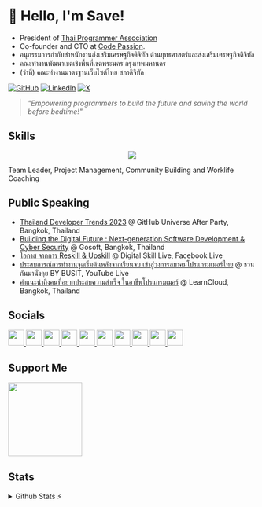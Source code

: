 # 👋 Hello, I'm Save!  
- President of [Thai Programmer Association](https://thaiprogrammer.org) 
- Co-founder and CTO at [Code Passion](https://codepassion.co).
- อนุกรรมการกำกับสำหนักงานส่งเสริมเศรษฐกิจดิจิทัล ด้านยุทธศาสตร์และส่งเสริมเศรษฐกิจดิจิทัล
- คณะทำงานพัฒนาเขตเชิงพื้นที่เขตพระนคร กรุงเทพมหานคร
- (ว่าที่) คณะทำงานมาตรฐานเว็บไซต์ไทย สภาดิจิทัล

[![GitHub](https://img.shields.io/badge/GitHub-%40savepong-239a3b.svg)](https://github.com/savepong)
[![LinkedIn](https://img.shields.io/badge/Linked-in-0c66c3.svg)](https://www.linkedin.com/in/savepong/)
[![X](https://img.shields.io/badge/X-%40savepong-222222.svg)](https://x.com/savepong)

> *"Empowering programmers to build the future and saving the world before bedtime!"*  

## Skills  
<p align=center>
  <a href="https://skillicons.dev">
    <img src="https://skillicons.dev/icons?i=github,gitlab,stackoverflow,typescript,nodejs,react,nextjs,vue,nuxtjs,svelte,astro,gatsby,angular,lit,bun,laravel,tailwind,postgresql,firebase,docker,cloudflare,aws,gcp,jenkins,supabase,vercel,vite,grafana,apple,notion" />
  </a>
</p>
Team Leader, Project Management, Community Building and Worklife Coaching

## Public Speaking

* [Thailand Developer Trends 2023](https://www.youtube.com/watch?v=8z7vxFGR8JM) @ GitHub Universe After Party, Bangkok, Thailand
* [Building the Digital Future : Next-generation Software Development & Cyber Security](https://www.facebook.com/gosoftCPALL/videos/2378425449159099/) @ Gosoft, Bangkok, Thailand
* [โอกาส จากการ Reskill & Upskill](https://www.facebook.com/ThaiProgrammerSociety/videos/1512297882918033) @ Digital Skill Live, Facebook Live
* [ประสบการณ์การทำงานจุดเริ่มต้นหลังจากเรียนจบ เข้าสู่วงการสมาคมโปรแกรมเมอร์ไทย](https://www.youtube.com/watch?v=ThccXGKhqXE) @ ชวนกันมานั่งคุย BY BUSIT, YouTube Live
* [คำแนะนำถึงคนที่อยากประสบความสำเร็จ ในอาชีพโปรแกรมเมอร์](https://www.facebook.com/watch/?v=8763738560390441) @ LearnCloud, Bangkok, Thailand

## Socials

<p align="left"> <a href="https://www.codepen.io/savepong" target="_blank" rel="noreferrer"> <picture> <source media="(prefers-color-scheme: dark)" srcset="https://raw.githubusercontent.com/danielcranney/readme-generator/main/public/icons/socials/codepen-dark.svg" /> <source media="(prefers-color-scheme: light)" srcset="https://raw.githubusercontent.com/danielcranney/readme-generator/main/public/icons/socials/codepen.svg" /> <img src="https://raw.githubusercontent.com/danielcranney/readme-generator/main/public/icons/socials/codepen.svg" width="32" height="32" /> </picture> </a> <a href="https://www.dev.to/savepong" target="_blank" rel="noreferrer"> <picture> <source media="(prefers-color-scheme: dark)" srcset="https://raw.githubusercontent.com/danielcranney/readme-generator/main/public/icons/socials/devdotto-dark.svg" /> <source media="(prefers-color-scheme: light)" srcset="https://raw.githubusercontent.com/danielcranney/readme-generator/main/public/icons/socials/devdotto.svg" /> <img src="https://raw.githubusercontent.com/danielcranney/readme-generator/main/public/icons/socials/devdotto.svg" width="32" height="32" /> </picture> </a> <a href="https://discord.com/users/savepong" target="_blank" rel="noreferrer"> <picture> <source media="(prefers-color-scheme: dark)" srcset="https://raw.githubusercontent.com/danielcranney/readme-generator/main/public/icons/socials/discord-dark.svg" /> <source media="(prefers-color-scheme: light)" srcset="https://raw.githubusercontent.com/danielcranney/readme-generator/main/public/icons/socials/discord.svg" /> <img src="https://raw.githubusercontent.com/danielcranney/readme-generator/main/public/icons/socials/discord.svg" width="32" height="32" /> </picture> </a> <a href="https://www.github.com/savepong" target="_blank" rel="noreferrer"> <picture> <source media="(prefers-color-scheme: dark)" srcset="https://raw.githubusercontent.com/danielcranney/readme-generator/main/public/icons/socials/github-dark.svg" /> <source media="(prefers-color-scheme: light)" srcset="https://raw.githubusercontent.com/danielcranney/readme-generator/main/public/icons/socials/github.svg" /> <img src="https://raw.githubusercontent.com/danielcranney/readme-generator/main/public/icons/socials/github.svg" width="32" height="32" /> </picture> </a> <a href="http://www.instagram.com/savepong" target="_blank" rel="noreferrer"> <picture> <source media="(prefers-color-scheme: dark)" srcset="https://raw.githubusercontent.com/danielcranney/readme-generator/main/public/icons/socials/instagram-dark.svg" /> <source media="(prefers-color-scheme: light)" srcset="https://raw.githubusercontent.com/danielcranney/readme-generator/main/public/icons/socials/instagram.svg" /> <img src="https://raw.githubusercontent.com/danielcranney/readme-generator/main/public/icons/socials/instagram.svg" width="32" height="32" /> </picture> </a> <a href="https://www.linkedin.com/in/savepong" target="_blank" rel="noreferrer"> <picture> <source media="(prefers-color-scheme: dark)" srcset="https://raw.githubusercontent.com/danielcranney/readme-generator/main/public/icons/socials/linkedin-dark.svg" /> <source media="(prefers-color-scheme: light)" srcset="https://raw.githubusercontent.com/danielcranney/readme-generator/main/public/icons/socials/linkedin.svg" /> <img src="https://raw.githubusercontent.com/danielcranney/readme-generator/main/public/icons/socials/linkedin.svg" width="32" height="32" /> </picture> </a> <a href="http://www.medium.com/savepong" target="_blank" rel="noreferrer"> <picture> <source media="(prefers-color-scheme: dark)" srcset="https://raw.githubusercontent.com/danielcranney/readme-generator/main/public/icons/socials/medium-dark.svg" /> <source media="(prefers-color-scheme: light)" srcset="https://raw.githubusercontent.com/danielcranney/readme-generator/main/public/icons/socials/medium.svg" /> <img src="https://raw.githubusercontent.com/danielcranney/readme-generator/main/public/icons/socials/medium.svg" width="32" height="32" /> </picture> </a> <a href="https://www.x.com/savepong" target="_blank" rel="noreferrer"> <picture> <source media="(prefers-color-scheme: dark)" srcset="https://raw.githubusercontent.com/danielcranney/readme-generator/main/public/icons/socials/twitter-dark.svg" /> <source media="(prefers-color-scheme: light)" srcset="https://raw.githubusercontent.com/danielcranney/readme-generator/main/public/icons/socials/twitter.svg" /> <img src="https://raw.githubusercontent.com/danielcranney/readme-generator/main/public/icons/socials/twitter.svg" width="32" height="32" /> </picture> </a> <a href="https://www.youtube.com/@savepong" target="_blank" rel="noreferrer"> <picture> <source media="(prefers-color-scheme: dark)" srcset="https://raw.githubusercontent.com/danielcranney/readme-generator/main/public/icons/socials/youtube-dark.svg" /> <source media="(prefers-color-scheme: light)" srcset="https://raw.githubusercontent.com/danielcranney/readme-generator/main/public/icons/socials/youtube.svg" /> <img src="https://raw.githubusercontent.com/danielcranney/readme-generator/main/public/icons/socials/youtube.svg" width="32" height="32" /> </picture> </a> <a href="https://www.threads.net/@savepong" target="_blank" rel="noreferrer"> <picture> <source media="(prefers-color-scheme: dark)" srcset="https://raw.githubusercontent.com/danielcranney/readme-generator/main/public/icons/socials/threads-dark.svg" /> <source media="(prefers-color-scheme: light)" srcset="https://raw.githubusercontent.com/danielcranney/readme-generator/main/public/icons/socials/threads.svg" /> <img src="https://raw.githubusercontent.com/danielcranney/readme-generator/main/public/icons/socials/threads.svg" width="32" height="32" /> </picture> </a></p>

## Support Me
<a href="https://www.ko-fi.com/savepong"><img src="https://storage.ko-fi.com/cdn/kofi2.png?v=3" width="150"/></a>

## Stats
<details>
  <summary>Github Stats ⚡</summary>
  <br/>

  [![](https://komarev.com/ghpvc/?username=savepong&color=blue&label=Profile%20Views)](https://github.com/savepong)
  [![](https://img.shields.io/github/followers/savepong?label=GitHub%20Followers)](https://github.com/savepong)

<a href="http://www.github.com/savepong"><img src="https://github-readme-stats.vercel.app/api?username=savepong&show_icons=true&hide=&count_private=true&title_color=0891b2&text_color=ffffff&icon_color=0891b2&bg_color=1c1917&hide_border=true&show_icons=true" alt="savepong's GitHub stats" /></a>

<a href="http://www.github.com/savepong"><img src="https://github-readme-streak-stats.herokuapp.com/?user=savepong&stroke=ffffff&background=1c1917&ring=0891b2&fire=0891b2&currStreakNum=ffffff&currStreakLabel=0891b2&sideNums=ffffff&sideLabels=ffffff&dates=ffffff&hide_border=true" /></a>

<a href="https://github.com/savepong" align="left"><img src="https://github-readme-stats.vercel.app/api/top-langs/?username=savepong&langs_count=10&title_color=0891b2&text_color=ffffff&icon_color=0891b2&bg_color=1c1917&hide_border=true&locale=en&custom_title=Top%20%Languages" alt="Top Languages" /></a>

<!--START_SECTION:waka-->
![Lines of code](https://img.shields.io/badge/From%20Hello%20World%20I%27ve%20Written-87.7%20million%20lines%20of%20code-blue)

**🐱 My GitHub Data** 

> 📦 1.5 MB Used in GitHub's Storage 
 > 
> 🏆 1,303 Contributions in the Year 2025
 > 
> 💼 Opted to Hire
 > 
> 📜 253 Public Repositories 
 > 
> 🔑 78 Private Repositories 
 > 
**I Mostly Code in TypeScript** 

```text
TypeScript               59 repos            ███████░░░░░░░░░░░░░░░░░░   26.94 % 
JavaScript               53 repos            ██████░░░░░░░░░░░░░░░░░░░   24.20 % 
CSS                      20 repos            ██░░░░░░░░░░░░░░░░░░░░░░░   09.13 % 
Vue                      13 repos            █░░░░░░░░░░░░░░░░░░░░░░░░   05.94 % 
Dart                     5 repos             █░░░░░░░░░░░░░░░░░░░░░░░░   02.28 % 
```




 Last Updated on 01/07/2025 17:23:10 UTC
<!--END_SECTION:waka-->
</details>

<!--
## Sponsor Me
<a href='https://ko-fi.com/savepong' target='_blank'><img height='35' style='border:0px;height:46px;' src='https://az743702.vo.msecnd.net/cdn/kofi3.png?v=0' border='0' alt='Buy Me a Coffee at ko-fi.com' /></a> 
-->
